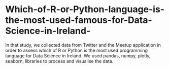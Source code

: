 # Which-of-R-or-Python-language-is-the-most-used-famous-for-Data-Science-in-Ireland-
In that study, we collected data from Twitter and the Meetup application in order to assess which of R or Python is the most used programming language for Data Science in Ireland. We used pandas, numpy, plotly, seaborn, libraries to process and visualise the data.
